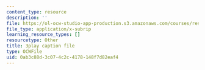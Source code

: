 ```yaml
---
content_type: resource
description: ''
file: https://ol-ocw-studio-app-production.s3.amazonaws.com/courses/res-14-001-abdul-latif-jameel-poverty-action-lab-executive-training-evaluating-social-programs-2009-spring-2009/0ab3c88d3c074c2c4178148f7d82eaf4_Hz1S82W8F04.srt
file_type: application/x-subrip
learning_resource_types: []
resourcetype: Other
title: 3play caption file
type: OCWFile
uid: 0ab3c88d-3c07-4c2c-4178-148f7d82eaf4
---
```

